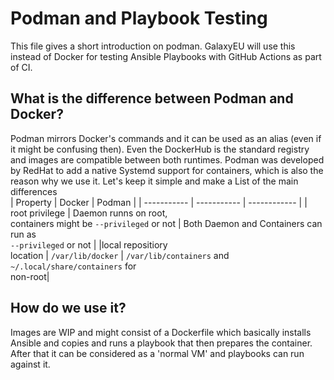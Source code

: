 # Podman and Playbook Testing
This file gives a short introduction on podman. GalaxyEU will use this instead of Docker for testing Ansible Playbooks with GitHub Actions as part of CI.
## What is the difference between Podman and Docker?
Podman mirrors Docker's commands and it can be used as an alias (even if it might be confusing then).  Even the DockerHub is the standard registry and images are compatible between both runtimes.
Podman was developed by RedHat to add a native Systemd support for containers, which is also the reason why we use it. Let's keep it simple
and make a List of the main differences  
| Property | Docker | Podman |
| ----------- | ----------- | ------------ |
| root privilege | Daemon runns on root, </br> containers might be `--privileged` or not | Both Daemon and Containers can run as </br> `--privileged` or not |
|local repositiory </br> location | `/var/lib/docker` | `/var/lib/containers` and </br> `~/.local/share/containers` for </br> non-root|

## How do we use it?
Images are WIP and might consist of a Dockerfile which basically installs Ansible and copies and runs a playbook that then prepares the container. After that it can be considered as a 'normal VM' and playbooks can run against it.